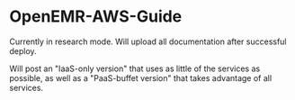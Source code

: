 # OpenEMR-AWS-Guide

Currently in research mode. Will upload all documentation after successful deploy.

Will post an "IaaS-only version" that uses as little of the services as possible, as well as a "PaaS-buffet version" that takes advantage of all services.
